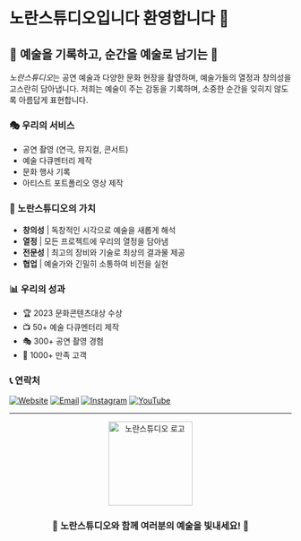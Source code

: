 # 노란스튜디오입니다 환영합니다 👋


## 🎥 예술을 기록하고, 순간을 예술로 남기는 🎨

*노란스튜디오*는 공연 예술과 다양한 문화 현장을 촬영하며, 예술가들의 열정과 창의성을 고스란히 담아냅니다. 저희는 예술이 주는 감동을 기록하며, 소중한 순간을 잊히지 않도록 아름답게 표현합니다.

### 🎭 우리의 서비스

- 공연 촬영 (연극, 뮤지컬, 콘서트)
- 예술 다큐멘터리 제작
- 문화 행사 기록
- 아티스트 포트폴리오 영상 제작

### 🌟 노란스튜디오의 가치

- **창의성** | 독창적인 시각으로 예술을 새롭게 해석
- **열정** | 모든 프로젝트에 우리의 열정을 담아냄
- **전문성** | 최고의 장비와 기술로 최상의 결과물 제공
- **협업** | 예술가와 긴밀히 소통하여 비전을 실현

### 📊 우리의 성과

- 🏆 2023 문화콘텐츠대상 수상
- 📺 50+ 예술 다큐멘터리 제작
- 🎭 300+ 공연 촬영 경험
- 👥 1000+ 만족 고객

### 📞 연락처

[![Website](https://img.shields.io/badge/Website-www.yellowstudio.com-yellow?style=for-the-badge&logo=google-chrome)](http://www.yellowstudio.com)
[![Email](https://img.shields.io/badge/Email-contact%40yellowstudio.com-red?style=for-the-badge&logo=gmail)](mailto:contact@yellowstudio.com)
[![Instagram](https://img.shields.io/badge/Instagram-%40yellow__studio__official-purple?style=for-the-badge&logo=instagram)](https://www.instagram.com/yellow_studio_official)
[![YouTube](https://img.shields.io/badge/YouTube-Yellow%20Studio%20Channel-red?style=for-the-badge&logo=youtube)](https://www.youtube.com/yellowstudio)

---

<p align="center">
  <img src="https://via.placeholder.com/150x150.png?text=YS" alt="노란스튜디오 로고" width="150" height="150">
</p>

<h3 align="center">🌟 노란스튜디오와 함께 여러분의 예술을 빛내세요! 🌟</h3>

